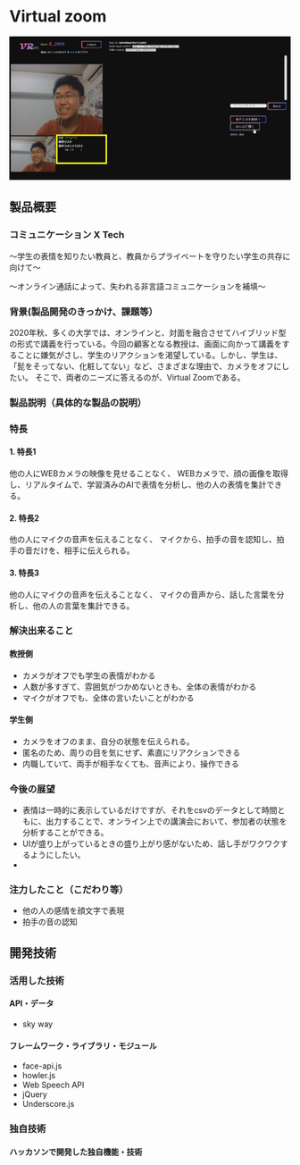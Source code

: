 # Virtual zoom

[![Product Name](image.jpg)](https://youtu.be/eHj06bmW-8A)


## 製品概要

### コミュニケーション X Tech

～学生の表情を知りたい教員と、教員からプライベートを守りたい学生の共存に向けて～

～オンライン通話によって、失われる非言語コミュニケーションを補填～

### 背景(製品開発のきっかけ、課題等）
2020年秋、多くの大学では、オンラインと、対面を融合させてハイブリッド型の形式で講義を行っている。今回の顧客となる教授は、画面に向かって講義をすることに嫌気がさし、学生のリアクションを渇望している。しかし、学生は、「髭をそってない、化粧してない」など、さまざまな理由で、カメラをオフにしたい。
そこで、両者のニーズに答えるのが、Virtual Zoomである。

### 製品説明（具体的な製品の説明）

### 特長
#### 1. 特長1
他の人にWEBカメラの映像を見せることなく、
WEBカメラで、顔の画像を取得し、リアルタイムで、学習済みのAIで表情を分析し、他の人の表情を集計できる。
#### 2. 特長2
他の人にマイクの音声を伝えることなく、
マイクから、拍手の音を認知し、拍手の音だけを、相手に伝えられる。
#### 3. 特長3
他の人にマイクの音声を伝えることなく、
マイクの音声から、話した言葉を分析し、他の人の言葉を集計できる。

### 解決出来ること
#### 教授側
- カメラがオフでも学生の表情がわかる
- 人数が多すぎて、雰囲気がつかめないときも、全体の表情がわかる
- マイクがオフでも、全体の言いたいことがわかる

#### 学生側
- カメラをオフのまま、自分の状態を伝えられる。
- 匿名のため、周りの目を気にせず、素直にリアクションできる
- 内職していて、両手が相手なくても、音声により、操作できる

### 今後の展望
- 表情は一時的に表示しているだけですが、それをcsvのデータとして時間ともに、出力することで、オンライン上での講演会において、参加者の状態を分析することができる。
- UIが盛り上がっているときの盛り上がり感がないため、話し手がワクワクするようにしたい。
- 

### 注力したこと（こだわり等）
* 他の人の感情を顔文字で表現
* 拍手の音の認知


## 開発技術
### 活用した技術
#### API・データ
* sky way


#### フレームワーク・ライブラリ・モジュール
* face-api.js
* howler.js
* Web Speech API
* jQuery
* Underscore.js

### 独自技術
#### ハッカソンで開発した独自機能・技術
